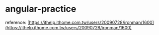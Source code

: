 # angular-practice
reference: [https://ithelp.ithome.com.tw/users/20090728/ironman/1600](https://ithelp.ithome.com.tw/users/20090728/ironman/1600)